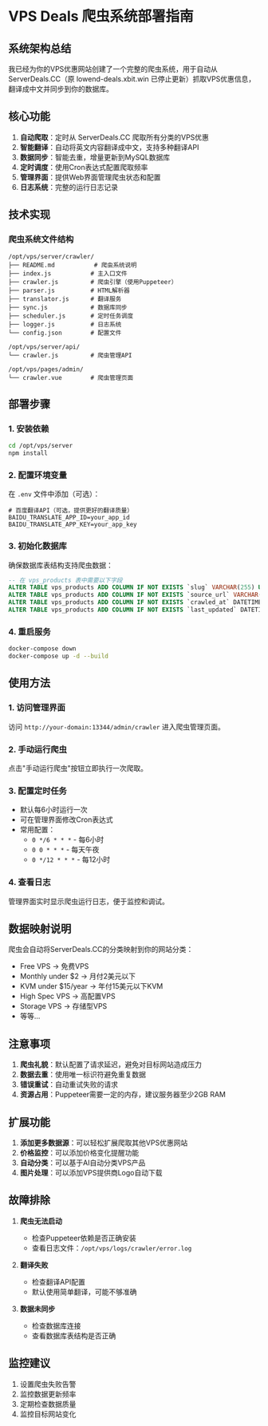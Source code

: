 # VPS Deals 爬虫系统部署指南

## 系统架构总结

我已经为你的VPS优惠网站创建了一个完整的爬虫系统，用于自动从 ServerDeals.CC（原 lowend-deals.xbit.win 已停止更新）抓取VPS优惠信息，翻译成中文并同步到你的数据库。

## 核心功能

1. **自动爬取**：定时从 ServerDeals.CC 爬取所有分类的VPS优惠
2. **智能翻译**：自动将英文内容翻译成中文，支持多种翻译API
3. **数据同步**：智能去重，增量更新到MySQL数据库
4. **定时调度**：使用Cron表达式配置爬取频率
5. **管理界面**：提供Web界面管理爬虫状态和配置
6. **日志系统**：完整的运行日志记录

## 技术实现

### 爬虫系统文件结构
```
/opt/vps/server/crawler/
├── README.md           # 爬虫系统说明
├── index.js           # 主入口文件
├── crawler.js         # 爬虫引擎（使用Puppeteer）
├── parser.js          # HTML解析器
├── translator.js      # 翻译服务
├── sync.js            # 数据库同步
├── scheduler.js       # 定时任务调度
├── logger.js          # 日志系统
└── config.json        # 配置文件

/opt/vps/server/api/
└── crawler.js         # 爬虫管理API

/opt/vps/pages/admin/
└── crawler.vue        # 爬虫管理页面
```

## 部署步骤

### 1. 安装依赖

```bash
cd /opt/vps/server
npm install
```

### 2. 配置环境变量

在 `.env` 文件中添加（可选）：

```env
# 百度翻译API（可选，提供更好的翻译质量）
BAIDU_TRANSLATE_APP_ID=your_app_id
BAIDU_TRANSLATE_APP_KEY=your_app_key
```

### 3. 初始化数据库

确保数据库表结构支持爬虫数据：

```sql
-- 在 vps_products 表中需要以下字段
ALTER TABLE vps_products ADD COLUMN IF NOT EXISTS `slug` VARCHAR(255) UNIQUE;
ALTER TABLE vps_products ADD COLUMN IF NOT EXISTS `source_url` VARCHAR(500);
ALTER TABLE vps_products ADD COLUMN IF NOT EXISTS `crawled_at` DATETIME;
ALTER TABLE vps_products ADD COLUMN IF NOT EXISTS `last_updated` DATETIME DEFAULT CURRENT_TIMESTAMP ON UPDATE CURRENT_TIMESTAMP;
```

### 4. 重启服务

```bash
docker-compose down
docker-compose up -d --build
```

## 使用方法

### 1. 访问管理界面

访问 `http://your-domain:13344/admin/crawler` 进入爬虫管理页面。

### 2. 手动运行爬虫

点击"手动运行爬虫"按钮立即执行一次爬取。

### 3. 配置定时任务

- 默认每6小时运行一次
- 可在管理界面修改Cron表达式
- 常用配置：
  - `0 */6 * * *` - 每6小时
  - `0 0 * * *` - 每天午夜
  - `0 */12 * * *` - 每12小时

### 4. 查看日志

管理界面实时显示爬虫运行日志，便于监控和调试。

## 数据映射说明

爬虫会自动将ServerDeals.CC的分类映射到你的网站分类：

- Free VPS → 免费VPS
- Monthly under $2 → 月付2美元以下
- KVM under $15/year → 年付15美元以下KVM
- High Spec VPS → 高配置VPS
- Storage VPS → 存储型VPS
- 等等...

## 注意事项

1. **爬虫礼貌**：默认配置了请求延迟，避免对目标网站造成压力
2. **数据去重**：使用唯一标识符避免重复数据
3. **错误重试**：自动重试失败的请求
4. **资源占用**：Puppeteer需要一定的内存，建议服务器至少2GB RAM

## 扩展功能

1. **添加更多数据源**：可以轻松扩展爬取其他VPS优惠网站
2. **价格监控**：可以添加价格变化提醒功能
3. **自动分类**：可以基于AI自动分类VPS产品
4. **图片处理**：可以添加VPS提供商Logo自动下载

## 故障排除

1. **爬虫无法启动**
   - 检查Puppeteer依赖是否正确安装
   - 查看日志文件：`/opt/vps/logs/crawler/error.log`

2. **翻译失败**
   - 检查翻译API配置
   - 默认使用简单翻译，可能不够准确

3. **数据未同步**
   - 检查数据库连接
   - 查看数据库表结构是否正确

## 监控建议

1. 设置爬虫失败告警
2. 监控数据更新频率
3. 定期检查数据质量
4. 监控目标网站变化